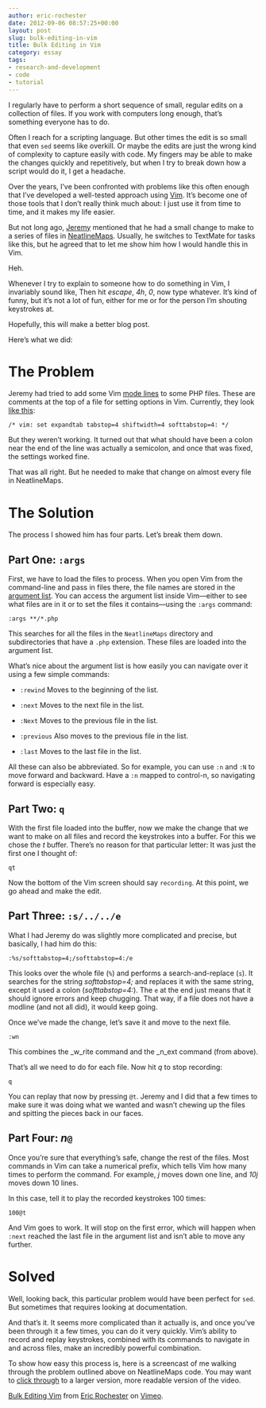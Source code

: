 ```yaml
---
author: eric-rochester
date: 2012-09-06 08:57:25+00:00
layout: post
slug: bulk-editing-in-vim
title: Bulk Editing in Vim
category: essay
tags:
- research-and-development
- code
- tutorial
---
```


I regularly have to perform a short sequence of small, regular edits on a collection of files. If you work with computers long enough, that’s something everyone has to do.




Often I reach for a scripting language. But other times the edit is so small that even `sed` seems like overkill. Or maybe the edits are just the wrong kind of complexity to capture easily with code. My fingers may be able to make the changes quickly and repetitively, but when I try to break down how a script would do it, I get a headache.




Over the years, I’ve been confronted with problems like this often enough that I’ve developed a well-tested approach using [Vim](http://www.vim.org/). It’s become one of those tools that I don’t really think much about: I just use it from time to time, and it makes my life easier.




But not long ago, [Jeremy](http://clioweb.org/) mentioned that he had a small change to make to a series of files in [NeatlineMaps](https://github.com/scholarslab/NeatlineMaps). Usually, he switches to TextMate for tasks like this, but he agreed that to let me show him how I would handle this in Vim.




Heh.




Whenever I try to explain to someone how to do something in Vim, I invariably sound like, Then hit _escape_, _4h_, _0_, now type whatever. It’s kind of funny, but it’s not a lot of fun, either for me or for the person I’m shouting keystrokes at.




Hopefully, this will make a better blog post.




Here’s what we did:




# The Problem




Jeremy had tried to add some Vim [mode lines](http://vim.wikia.com/wiki/Modeline_magic) to some PHP files. These are comments at the top of a file for setting options in Vim. Currently, they look [like this](https://github.com/scholarslab/NeatlineMaps/blob/master/NeatlineMapsPlugin.php#L2):



```
/* vim: set expandtab tabstop=4 shiftwidth=4 softtabstop=4: */
```



But they weren’t working. It turned out that what should have been a colon near the end of the line was actually a semicolon, and once that was fixed, the settings worked fine.




That was all right. But he needed to make that change on almost every file in NeatlineMaps.




# The Solution




The process I showed him has four parts. Let’s break them down.




## Part One: `:args`




First, we have to load the files to process. When you open Vim from the command-line and pass in files there, the file names are stored in the [argument list](http://vimdoc.sourceforge.net/htmldoc/editing.html#:args). You can access the argument list inside Vim&mdash;either to see what files are in it or to set the files it contains&mdash;using the `:args` command:



```
:args **/*.php
```



This searches for all the files in the `NeatlineMaps` directory and subdirectories that have a `.php` extension. These files are loaded into the argument list.




What’s nice about the argument list is how easily you can navigate over it using a few simple commands:






  * `:rewind` Moves to the beginning of the list.


  * `:next` Moves to the next file in the list.


  * `:Next` Moves to the previous file in the list.


  * `:previous` Also moves to the previous file in the list.


  * `:last` Moves to the last file in the list.




All these can also be abbreviated. So for example, you can use `:n` and `:N` to move forward and backward. Have a `:n` mapped to control-n, so navigating forward is especially easy.




## Part Two: `q`




With the first file loaded into the buffer, now we make the change that we want to make on all files and record the keystrokes into a buffer. For this we chose the _t_ buffer. There’s no reason for that particular letter: It was just the first one I thought of:



```
qt
```



Now the bottom of the Vim screen should say `recording`. At this point, we go ahead and make the edit.




## Part Three: `:s/../../e`




What I had Jeremy do was slightly more complicated and precise, but basically, I had him do this:



```
:%s/softtabstop=4;/softtabstop=4:/e
```



This looks over the whole file (`%`) and performs a search-and-replace (`s`). It searches for the string _softtabstop=4;_ and replaces it with the same string, except it used a colon (_softtabstop=4:_). The `e` at the end just means that it should ignore errors and keep chugging. That way, if a file does not have a modline (and not all did), it would keep going.




Once we’ve made the change, let’s save it and move to the next file.



```
:wn
```



This combines the _w_rite command and the _n_ext command (from above).




That’s all we need to do for each file. Now hit _q_ to stop recording:



```
q
```



You can replay that now by pressing `@t`. Jeremy and I did that a few times to make sure it was doing what we wanted and wasn’t chewing up the files and spitting the pieces back in our faces.




## Part Four: _n_`@`




Once you’re sure that everything’s safe, change the rest of the files. Most commands in Vim can take a numerical prefix, which tells Vim how many times to perform the command. For example, _j_ moves down one line, and _10j_ moves down 10 lines.




In this case, tell it to play the recorded keystrokes 100 times:



```
100@t
```



And Vim goes to work. It will stop on the first error, which will happen when `:next` reached the last file in the argument list and isn’t able to move any further.




# Solved




Well, looking back, this particular problem would have been perfect for `sed`. But sometimes that requires looking at documentation.




And that’s it. It seems more complicated than it actually is, and once you’ve been through it a few times, you can do it very quickly. Vim’s ability to record and replay keystrokes, combined with its commands to navigate in and across files, make an incredibly powerful combination.




To show how easy this process is, here is a screencast of me walking through the problem outlined above on NeatlineMaps code. You may want to [click through](https://vimeo.com/48900819) to a larger version, more readable version of the video.





[Bulk Editing Vim](http://vimeo.com/48900819) from [Eric Rochester](http://vimeo.com/user2087066) on [Vimeo](http://vimeo.com).




